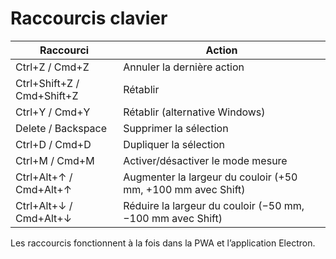 # Raccourcis clavier

| Raccourci | Action |
| --- | --- |
| Ctrl+Z / Cmd+Z | Annuler la dernière action |
| Ctrl+Shift+Z / Cmd+Shift+Z | Rétablir |
| Ctrl+Y / Cmd+Y | Rétablir (alternative Windows) |
| Delete / Backspace | Supprimer la sélection |
| Ctrl+D / Cmd+D | Dupliquer la sélection |
| Ctrl+M / Cmd+M | Activer/désactiver le mode mesure |
| Ctrl+Alt+↑ / Cmd+Alt+↑ | Augmenter la largeur du couloir (+50 mm, +100 mm avec Shift) |
| Ctrl+Alt+↓ / Cmd+Alt+↓ | Réduire la largeur du couloir (−50 mm, −100 mm avec Shift) |

Les raccourcis fonctionnent à la fois dans la PWA et l’application Electron.
